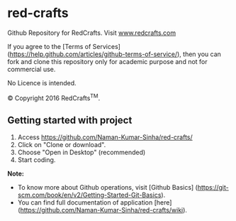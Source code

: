 # red-crafts
Github Repository for RedCrafts. Visit www.redcrafts.com

If you agree to the [Terms of Services] (https://help.github.com/articles/github-terms-of-service/), then you can fork and clone this repository only for academic purpose and not for commercial use.

No Licence is intended.

&copy; Copyright 2016 RedCrafts<sup>TM</sup>.

## Getting started with project
   1. Access https://github.com/Naman-Kumar-Sinha/red-crafts/
   2. Click on "Clone or download".
   3. Choose "Open in Desktop" (recommended)
   4. Start coding.

**Note:**
* To know more about Github operations, visit [Github Basics] (https://git-scm.com/book/en/v2/Getting-Started-Git-Basics).
* You can find full documentation of application [here] (https://github.com/Naman-Kumar-Sinha/red-crafts/wiki).
